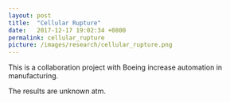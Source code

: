 ```yaml
---
layout: post
title:  "Cellular Rupture"
date:   2017-12-17 19:02:34 +0800
permalink: cellular_rupture
picture: /images/research/cellular_rupture.png
---
```


This is a collaboration project with Boeing increase automation in manufacturing.

The results are unknown atm. 